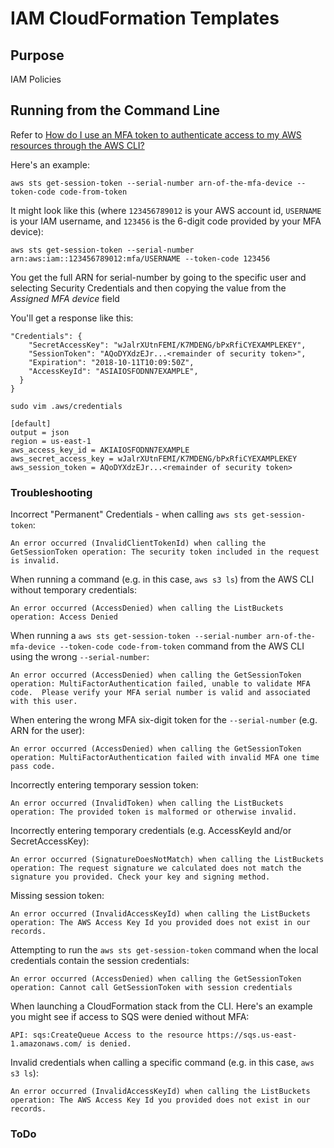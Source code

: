 # IAM CloudFormation Templates

## Purpose

IAM Policies

## Running from the Command Line

Refer to [How do I use an MFA token to authenticate access to my AWS resources through the AWS CLI?](https://aws.amazon.com/premiumsupport/knowledge-center/authenticate-mfa-cli/)

Here's an example:

```aws sts get-session-token --serial-number arn-of-the-mfa-device --token-code code-from-token```

It might look like this (where `123456789012` is your AWS account id, `USERNAME` is your IAM username, and `123456` is the 6-digit code provided by your MFA device):

```aws sts get-session-token --serial-number arn:aws:iam::123456789012:mfa/USERNAME --token-code 123456```

You get the full ARN for serial-number by going to the specific user and selecting Security Credentials and then copying the value from the *Assigned MFA device* field

You'll get a response like this: 

```{
"Credentials": {
    "SecretAccessKey": "wJalrXUtnFEMI/K7MDENG/bPxRfiCYEXAMPLEKEY",
    "SessionToken": "AQoDYXdzEJr...<remainder of security token>",
    "Expiration": "2018-10-11T10:09:50Z",
    "AccessKeyId": "ASIAIOSFODNN7EXAMPLE",
  }
}
```

```sudo vim .aws/credentials```


```
[default]
output = json
region = us-east-1
aws_access_key_id = AKIAIOSFODNN7EXAMPLE
aws_secret_access_key = wJalrXUtnFEMI/K7MDENG/bPxRfiCYEXAMPLEKEY
aws_session_token = AQoDYXdzEJr...<remainder of security token>
```


### Troubleshooting


Incorrect "Permanent" Credentials - when calling `aws sts get-session-token`: 

```An error occurred (InvalidClientTokenId) when calling the GetSessionToken operation: The security token included in the request is invalid.```

When running a command (e.g. in this case, `aws s3 ls`) from the AWS CLI without temporary credentials:

```An error occurred (AccessDenied) when calling the ListBuckets operation: Access Denied```

When running a `aws sts get-session-token --serial-number arn-of-the-mfa-device --token-code code-from-token` command from the AWS CLI using the wrong `--serial-number`: 

```An error occurred (AccessDenied) when calling the GetSessionToken operation: MultiFactorAuthentication failed, unable to validate MFA code.  Please verify your MFA serial number is valid and associated with this user.```


When entering the wrong MFA six-digit token for the `--serial-number` (e.g. ARN for the user): 

```An error occurred (AccessDenied) when calling the GetSessionToken operation: MultiFactorAuthentication failed with invalid MFA one time pass code.```

Incorrectly entering temporary session token: 

```An error occurred (InvalidToken) when calling the ListBuckets operation: The provided token is malformed or otherwise invalid.```

Incorrectly entering temporary credentials (e.g. AccessKeyId and/or SecretAccessKey):

```An error occurred (SignatureDoesNotMatch) when calling the ListBuckets operation: The request signature we calculated does not match the signature you provided. Check your key and signing method.```

Missing session token:

```An error occurred (InvalidAccessKeyId) when calling the ListBuckets operation: The AWS Access Key Id you provided does not exist in our records.```

Attempting to run the `aws sts get-session-token` command when the local credentials contain the session credentials:

```An error occurred (AccessDenied) when calling the GetSessionToken operation: Cannot call GetSessionToken with session credentials```

When launching a CloudFormation stack from the CLI. Here's an example you might see if access to SQS were denied without MFA: 

```API: sqs:CreateQueue Access to the resource https://sqs.us-east-1.amazonaws.com/ is denied.```

Invalid credentials when calling a specific command (e.g. in this case, `aws s3 ls`): 

```An error occurred (InvalidAccessKeyId) when calling the ListBuckets operation: The AWS Access Key Id you provided does not exist in our records.```


### ToDo


